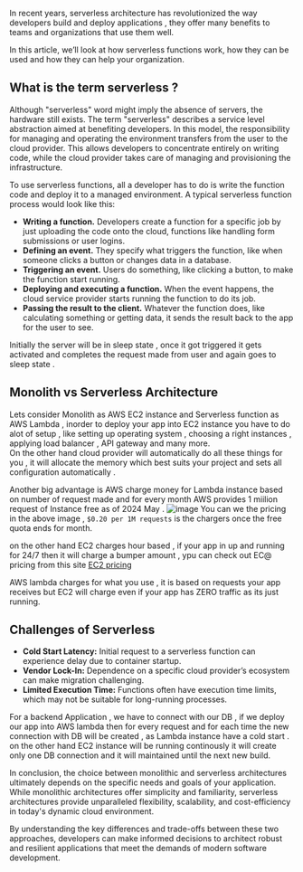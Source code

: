 In recent years, serverless architecture has revolutionized the way developers build and deploy applications , they offer many benefits to teams and organizations that use them well.  <br/>

In this article, we’ll look at how serverless functions work, how they can be used and how they can help your organization.

## What is the term serverless ?
Although "serverless" word might imply the absence of servers, the hardware still exists. 
The term "serverless" describes a service level abstraction aimed at benefiting developers. 
In this model, the responsibility for managing and operating the environment transfers from the user to the cloud provider.
This allows developers to concentrate entirely on writing code, while the cloud provider takes care of managing and provisioning the infrastructure.


To use serverless functions, all a developer has to do is write the function code and deploy it to a managed environment. A typical serverless function process would look like this: <br/>
- **Writing a function.** Developers create a function for a specific job by just uploading the code onto the cloud, functions like handling form submissions or user logins. <br/>
- **Defining an event.** They specify what triggers the function, like when someone clicks a button or changes data in a database. <br/>
- **Triggering an event.** Users do something, like clicking a button, to make the function start running. <br/>
- **Deploying and executing a function.** When the event happens, the cloud service provider starts running the function to do its job. <br/>
- **Passing the result to the client.** Whatever the function does, like calculating something or getting data, it sends the result back to the app for the user to see. <br/>

Initially the server will be in sleep state , once it got triggered it gets activated and completes the request made from user and again goes to sleep state .

## Monolith vs Serverless Architecture
Lets consider Monolith as AWS EC2 instance and Serverless function as AWS Lambda , inorder to deploy your app into EC2 instance you have to do alot of setup ,
like setting up operating system , choosing a right instances , applying load balancer , API gateway and many more.  <br/>
On the other hand cloud provider will automatically do all these things for you , it will allocate the memory which best suits your project and sets all configuration automatically .<br/>

Another big advantage is AWS charge money for Lambda instance based on number of request made and for every month AWS provides 1 miilion request of Instance free as of 2024 May .
![image](https://github.com/jamAL108/connect/assets/115083239/6fc6034b-0173-4536-9f43-b943c7dbe489)
You can we the pricing in the above image , `$0.20 per 1M requests` is the chargers once the free quota ends for month.

on the other hand EC2 charges hour based , if your app in up and running for 24/7 then it will charge a bumper amount , ypu can check out EC@ pricing from this site 
[EC2 pricing](https://instances.vantage.sh/)

AWS lambda charges for what you use , it is based on requests your app receives but EC2 will charge even if your app has ZERO traffic as its just running. <br/>


## Challenges of Serverless
- **Cold Start Latency:** Initial request to a serverless function can experience delay due to container startup.
- **Vendor Lock-In:** Dependence on a specific cloud provider’s ecosystem can make migration challenging.
- **Limited Execution Time:** Functions often have execution time limits, which may not be suitable for long-running processes.

For a backend Application , we have to connect with our DB , if we deploy our app into AWS lambda then for every request and for each time the new connection with DB will be created ,
as Lambda instance have a cold start . on the other hand EC2 instance will be running continously it will create only one DB connection and it will maintained until the next new build.


In conclusion, the choice between monolithic and serverless architectures ultimately depends on the specific needs and goals of your application. While monolithic architectures offer simplicity and familiarity, serverless architectures provide unparalleled flexibility, scalability, and cost-efficiency in today's dynamic cloud environment.

By understanding the key differences and trade-offs between these two approaches, developers can make informed decisions to architect robust and resilient applications that meet the demands of modern software development.


